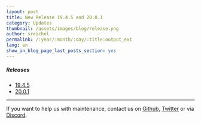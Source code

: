 ```yaml
---
layout: post
title: New Release 19.4.5 and 20.0.1
category: Updates
thumbnail: /assets/images/blog/release.png
author: sreichel
permalink: /:year/:month/:day/:title:output_ext
lang: en
show_in_blog_page_last_posts_section: yes
---
```


##### Releases

- [19.4.5](https://github.com/OpenMage/magento-lts/releases/tag/v19.4.5)
- [20.0.1](https://github.com/OpenMage/magento-lts/releases/tag/v20.0.1)

---

If you want to help us with maintenance, contact us on [Github](https://github.com/OpenMage/magento-lts), [Twitter](https://twitter.com/OpenMageProject) or via [Discord](https://discord.gg/EV8aNbU).
